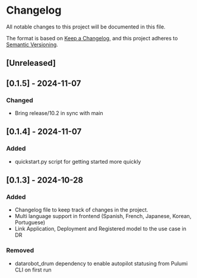 # Changelog

All notable changes to this project will be documented in this file.

The format is based on [Keep a Changelog](https://keepachangelog.com/en/1.1.0/),
and this project adheres to [Semantic Versioning](https://semver.org/spec/v2.0.0.html).

## [Unreleased]

## [0.1.5] - 2024-11-07

### Changed
- Bring release/10.2 in sync with main

## [0.1.4] - 2024-11-07

### Added
- quickstart.py script for getting started more quickly

## [0.1.3] - 2024-10-28

### Added

- Changelog file to keep track of changes in the project.
- Multi language support in frontend (Spanish, French, Japanese, Korean, Portuguese) 
- Link Application, Deployment and Registered model to the use case in DR 

### Removed

- datarobot_drum dependency to enable autopilot statusing from Pulumi CLI on first run
